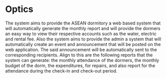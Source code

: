 # Optics

The system aims to provide the ASEAN dormitory a web based system that will automatically generate the monthly report and will provide the dormers an easy way to view their respective accounts such as the water, electric and rental fee. 
Also the system aims to provide the admin a system that will automatically create an event and announcement that will be posted on the web application. The said announcement will be automatically sent to the corresponding recipients.
Align to this are the following reports that the system can generate: the monthly attendance of the dormers, the monthly budget of the dorm, the expenditures, for repairs, and also report for the attendance during the check-in and check-out period. 
